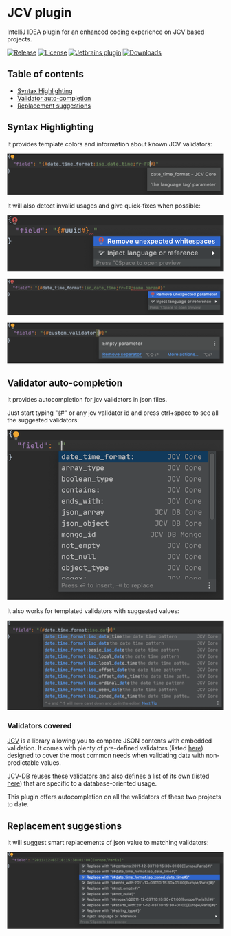 # JCV plugin
IntelliJ IDEA plugin for an enhanced coding experience on JCV based projects.

[![Release](https://img.shields.io/github/release/ekino/jcv-idea-plugin/all.svg)](https://github.com/ekino/jcv-idea-plugin/releases)
[![License](https://img.shields.io/github/license/ekino/jcv-idea-plugin.svg)](https://github.com/ekino/jcv-idea-plugin/blob/master/LICENSE.md)
[![Jetbrains plugin](https://img.shields.io/jetbrains/plugin/v/13916-jcv.svg)](https://plugins.jetbrains.com/plugin/13916-jcv)
[![Downloads](https://img.shields.io/jetbrains/plugin/d/13916-jcv.svg)](https://plugins.jetbrains.com/plugin/13916-jcv)

## Table of contents

* [Syntax Highlighting](#syntax-highlighting)
* [Validator auto-completion](#validator-auto-completion)
* [Replacement suggestions](#replacement-suggestions)

## Syntax Highlighting

It provides template colors and information about known JCV validators:

![](./screenshots/jcv-syntax_highlighting.png)

It will also detect invalid usages and give quick-fixes when possible:

![](./screenshots/jcv-validation-unexpected_whitespaces.png)

![](./screenshots/jcv-validation-unexpected_param.png)

![](./screenshots/jcv-validation-empty_param.png)

## Validator auto-completion

It provides autocompletion for jcv validators in json files.

Just start typing "{#" or any jcv validator id and press ctrl+space to see all the suggested validators:

![](./screenshots/jcv-autocomplete_all.png)

It also works for templated validators with suggested values:

![](./screenshots/jcv-autocomplete_param.png)

### Validators covered
[JCV](https://github.com/ekino/jcv) is a library allowing you to compare JSON contents with embedded validation.
It comes with plenty of pre-defined validators (listed [here](https://github.com/ekino/jcv/wiki/Predefined-validators))
designed to cover the most common needs when validating data with non-predictable values.

[JCV-DB](https://github.com/ekino/jcv-db) reuses these validators and also defines a list of its own 
(listed [here](https://github.com/ekino/jcv-db/wiki/Validators)) that are specific to a database-oriented usage.

This plugin offers autocompletion on all the validators of these two projects to date.

## Replacement suggestions

It will suggest smart replacements of json value to matching validators:

![](./screenshots/jcv-suggestion-date_time_format.png)
